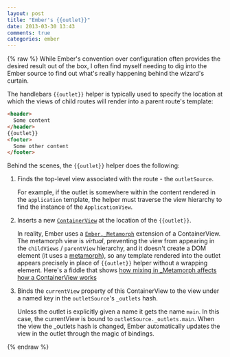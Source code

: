 ```yaml
---
layout: post
title: "Ember's {{outlet}}"
date: 2013-03-30 13:43
comments: true
categories: ember
---
```


{% raw %}
While Ember's convention over configuration often provides the desired result out of the box, I often find myself needing to dig into the Ember source to find out what's really happening behind the wizard's curtain.

The handlebars `{{outlet}}` helper is typically used to specify the location at which the views of child routes will render into a parent route's template:

``` html
<header>
  Some content
</header>
{{outlet}}
<footer>
  Some other content
</footer>
```

Behind the scenes, the `{{outlet}}` helper does the following:

 1. Finds the top-level view associated with the route - the `outletSource`.
 
    For example, if the outlet is somewhere within the content rendered in the `application` template, the helper must traverse the view hierarchy to find the instance of the `ApplicationView`.
 
 2. Inserts a new [`ContainerView`](http://emberjs.com/api/classes/Ember.ContainerView.html) at the location of the `{{outlet}}`.

     In reality, Ember uses a [`Ember._Metamorph`](http://emberjs.com/api/classes/Ember._Metamorph.html) extension of a ContainerView. The metamorph view is *virtual*, preventing the view from appearing in the `childViews` / `parentView` hierarchy, and it doesn't create a DOM element (it uses a [metamorph](https://github.com/tomhuda/metamorph.js/)), so any template rendered into the outlet appears precisely in place of `{{outlet}}` helper without a wrapping element.  Here's a fiddle that shows [how mixing in _Metamorph affects how a ContainerView works](http://jsfiddle.net/rharper/bzga8/4/)
 
 3. Binds the `currentView` property of this ContainerView to the view under a named key in the `outletSource`'s `_outlets` hash.

     Unless the outlet is explicitly given a name it gets the name `main`. In this case, the currentView is bound to `outletSource._outlets.main`. When the view the _outlets hash is changed, Ember automatically updates the view in the outlet through the magic of bindings.

{% endraw %}